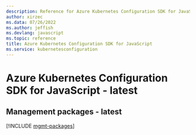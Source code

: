 ```yaml
---
description: Reference for Azure Kubernetes Configuration SDK for JavaScript
author: xirzec
ms.data: 07/26/2022
ms.author: jeffish
ms.devlang: javascript
ms.topic: reference
title: Azure Kubernetes Configuration SDK for JavaScript
ms.service: kubernetesconfiguration
---
```

# Azure Kubernetes Configuration SDK for JavaScript - latest

## Management packages - latest
[!INCLUDE [mgmt-packages](kubernetes-configuration-mgmt-index.md)]